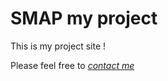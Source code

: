 # SMAP my project

This is my project site !

Please feel free to [*contact me*](charles.augis@ece-france.com)
